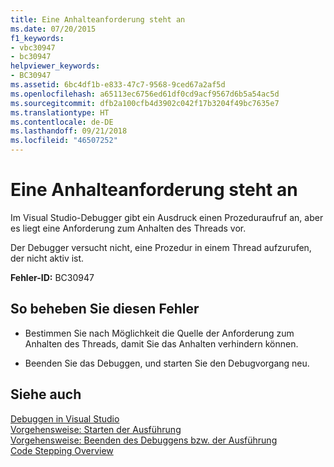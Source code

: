 ```yaml
---
title: Eine Anhalteanforderung steht an
ms.date: 07/20/2015
f1_keywords:
- vbc30947
- bc30947
helpviewer_keywords:
- BC30947
ms.assetid: 6bc4df1b-e833-47c7-9568-9ced67a2af5d
ms.openlocfilehash: a65113ec6756ed61df0cd9acf9567d6b5a54ac5d
ms.sourcegitcommit: dfb2a100cfb4d3902c042f17b3204f49bc7635e7
ms.translationtype: HT
ms.contentlocale: de-DE
ms.lasthandoff: 09/21/2018
ms.locfileid: "46507252"
---
```

# <a name="suspend-request-is-pending"></a>Eine Anhalteanforderung steht an
Im Visual Studio-Debugger gibt ein Ausdruck einen Prozeduraufruf an, aber es liegt eine Anforderung zum Anhalten des Threads vor.  
  
 Der Debugger versucht nicht, eine Prozedur in einem Thread aufzurufen, der nicht aktiv ist.  
  
 **Fehler-ID:** BC30947  
  
## <a name="to-correct-this-error"></a>So beheben Sie diesen Fehler  
  
-   Bestimmen Sie nach Möglichkeit die Quelle der Anforderung zum Anhalten des Threads, damit Sie das Anhalten verhindern können.  
  
-   Beenden Sie das Debuggen, und starten Sie den Debugvorgang neu.  
  
## <a name="see-also"></a>Siehe auch  
 [Debuggen in Visual Studio](/visualstudio/debugger/debugging-in-visual-studio)  
 [Vorgehensweise: Starten der Ausführung](https://msdn.microsoft.com/library/b0fe0ce5-900e-421f-a4c6-aa44ddae453c)  
 [Vorgehensweise: Beenden des Debuggens bzw. der Ausführung](https://msdn.microsoft.com/library/03c68f95-aa96-481b-990e-467e065453a5)  
 [Code Stepping Overview](https://msdn.microsoft.com/library/8791dac9-64d1-4bb9-b59e-8d59af1833f9)

